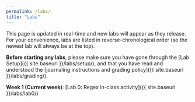 ```yaml
---
permalink: /labs/
title: "Labs"
---
```


This page is updated in real-time and new labs will appear as they release. For your convenience, labs are listed in reverse-chronological order (so the newest lab will always be at the top).

**Before starting any labs**, please make sure you have gone through the [Lab Setup]({{ site.baseurl }}/labs/setup/), and that you have read and understood the [journaling instructions and grading policy]({{ site.baseurl }}/labs/grading/).

**Week 1 (Current week)**: [Lab 0: Regex in-class activity]({{ site.baseurl }}/labs/lab0/)